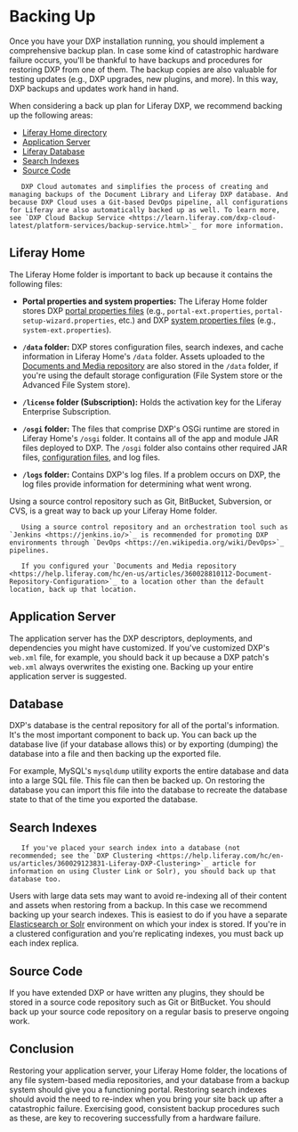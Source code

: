 # Backing Up

Once you have your DXP installation running, you should implement a comprehensive backup plan. In case some kind of catastrophic hardware failure occurs, you'll be thankful to have backups and procedures for restoring DXP from one of them. The backup copies are also valuable for testing updates (e.g., DXP upgrades, new plugins, and more). In this way, DXP backups and updates work hand in hand.

When considering a back up plan for Liferay DXP, we recommend backing up the following areas:

* [Liferay Home directory](#liferay-home)
* [Application Server](#application-server)
* [Liferay Database](#liferay-database)
* [Search Indexes](#search-indexes)
* [Source Code](#source-code)

```note::
   DXP Cloud automates and simplifies the process of creating and managing backups of the Document Library and Liferay DXP database. And because DXP Cloud uses a Git-based DevOps pipeline, all configurations for Liferay are also automatically backed up as well. To learn more, see `DXP Cloud Backup Service <https://learn.liferay.com/dxp-cloud-latest/platform-services/backup-service.html>`_ for more information.
```

## Liferay Home

The Liferay Home folder is important to back up because it contains the following files:

* **Portal properties and system properties:** The Liferay Home folder stores DXP [portal properties files](../reference/portal-properties.md) (e.g., `portal-ext.properties`, `portal-setup-wizard.properties`, etc.) and DXP [system properties files](../reference/system-properties.md) (e.g., `system-ext.properties`).

* **`/data` folder:** DXP stores configuration files, search indexes, and cache information in Liferay Home's `/data` folder. Assets uploaded to the [Documents and Media repository](https://help.liferay.com/hc/en-us/articles/360028810112-Document-Repository-Configuration) are also stored in the `/data` folder, if you're using the default storage configuration (File System store or the Advanced File System store).

* **`/license` folder (Subscription):** Holds the activation key for the Liferay Enterprise Subscription.

* **`/osgi` folder:** The files that comprise DXP's OSGi runtime are stored in Liferay Home's `/osgi` folder. It contains all of the app and module JAR files deployed to DXP. The `/osgi` folder also contains other required JAR files, [configuration files](https://help.liferay.com/hc/en-us/articles/360029131651-Understanding-System-Configuration-Files), and log files.

* **`/logs` folder:** Contains DXP's log files. If a problem occurs on DXP, the log files provide information for determining what went wrong.

Using a source control repository such as Git, BitBucket, Subversion, or CVS, is a great way to back up your Liferay Home folder.

```tip::
   Using a source control repository and an orchestration tool such as `Jenkins <https://jenkins.io/>`_ is recommended for promoting DXP environments through `DevOps <https://en.wikipedia.org/wiki/DevOps>`_ pipelines.
```

```important::
   If you configured your `Documents and Media repository <https://help.liferay.com/hc/en-us/articles/360028810112-Document-Repository-Configuration>`_ to a location other than the default location, back up that location.
```

## Application Server

The application server has the DXP descriptors, deployments, and dependencies you might have customized. If you've customized DXP's `web.xml` file, for example, you should back it up because a DXP patch's `web.xml` always overwrites the existing one. Backing up your entire application server is suggested.

## Database

DXP's database is the central repository for all of the portal's information. It's the most important component to back up. You can back up the database live (if your database allows this) or by exporting (dumping) the database into a file and then backing up the exported file.

For example, MySQL's `mysqldump` utility exports the entire database and data into a large SQL file. This file can then be backed up. On restoring the database you can import this file into the database to recreate the database state to that of the time you exported the database.

## Search Indexes

```important::
   If you've placed your search index into a database (not recommended; see the `DXP Clustering <https://help.liferay.com/hc/en-us/articles/360029123831-Liferay-DXP-Clustering>`_ article for information on using Cluster Link or Solr), you should back up that database too.
```

Users with large data sets may want to avoid re-indexing all of their content and assets when restoring from a backup. In this case we recommend backing up your search indexes. This is easiest to do if you have a separate [Elasticsearch or Solr](https://help.liferay.com/hc/en-us/articles/360028711092-Introduction-to-Installing-a-Search-Engine) environment on which your index is stored. If you're in a clustered configuration and you're replicating indexes, you must back up each index replica.

## Source Code

If you have extended DXP or have written any plugins, they should be stored in a source code repository such as Git or BitBucket. You should back up your source code repository on a regular basis to preserve ongoing work.

## Conclusion

Restoring your application server, your Liferay Home folder, the locations of any file system-based media repositories, and your database from a backup system should give you a functioning portal. Restoring search indexes should avoid the need to re-index when you bring your site back up after a catastrophic failure. Exercising good, consistent backup procedures such as these, are key to recovering successfully from a hardware failure.
